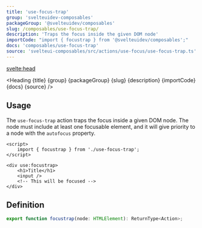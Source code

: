 ```yaml
---
title: 'use-focus-trap'
group: 'svelteuidev-composables'
packageGroup: '@svelteuidev/composables'
slug: /composables/use-focus-trap/
description: 'Traps the focus inside the given DOM node'
importCode: "import { focustrap } from '@svelteuidev/composables';"
docs: 'composables/use-focus-trap'
source: 'svelteui-composables/src/actions/use-focus/use-focus-trap.ts'
---
```


<script lang='ts'>
  import { Demo, ComposableDemos } from '@svelteuidev/demos';
  import { Heading } from "$lib/components";
  import { base } from '$app/paths';
</script>

<svelte:head>

  <title>{title} - SvelteUI</title>
</svelte:head>

<Heading {title} {group} {packageGroup} {slug} {description} {importCode} {docs} {source} />

## Usage

The `use-focus-trap` action traps the focus inside a given DOM node. The node must include at least one focusable element, and it will give priority to a node with the `autofocus` property.

```svelte
<script>
	import { focustrap } from './use-focus-trap';
</script>

<div use:focustrap>
	<h1>Title</h1>
	<input />
	<!-- This will be focused -->
</div>
```

## Definition

```js
export function focustrap(node: HTMLElement): ReturnType<Action>;
```
